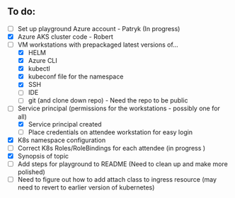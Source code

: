 ## To do:
- [ ] Set up playground Azure account - Patryk (In progress)
- [x] Azure AKS cluster code - Robert
- [ ] VM workstations with prepackaged latest versions of...
    - [x] HELM 
    - [x] Azure CLI
    - [x] kubectl
    - [x] kubeconf file for the namespace
    - [x] SSH
    - [ ] IDE
    - [ ] git (and clone down repo) - Need the repo to be public
- [ ] Service principal (permissions for the workstations - possibly one for all)
   - [x] Service principal created
   - [ ] Place credentials on attendee workstation for easy login
- [x] K8s namespace configuration
- [ ] Correct K8s Roles/RoleBindings for each attendee (in progress )
- [x] Synopsis of topic
- [ ] Add steps for playground to README (Need to clean up and make more polished)
- [ ] Need to figure out how to add attach class to ingress resource (may need to revert to earlier version of kubernetes)
